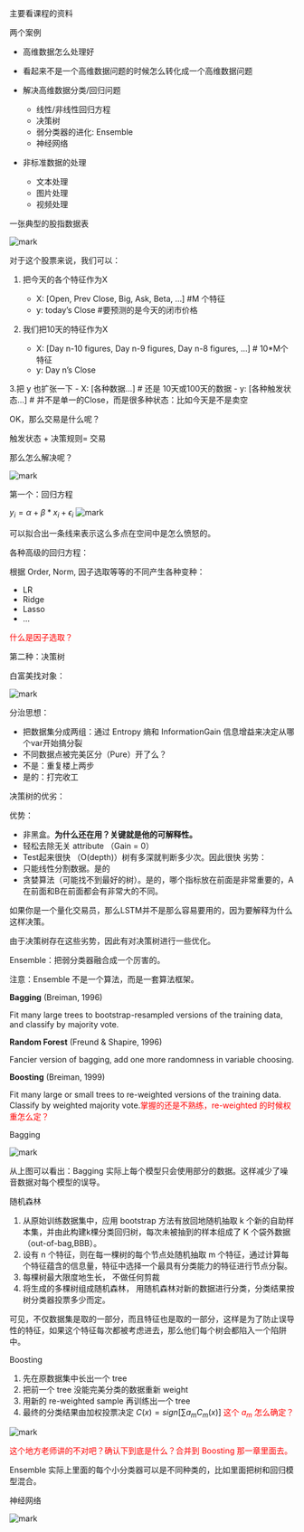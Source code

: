 主要看课程的资料


两个案例

- 高维数据怎么处理好
- 看起来不是一个高维数据问题的时候怎么转化成一个高维数据问题


- 解决⾼维数据分类/回归问题
    - 线性/⾮线性回归⽅程
    - 决策树
    - 弱分类器的进化: Ensemble
    - 神经⽹络
- ⾮标准数据的处理
    - ⽂本处理
    - 图⽚处理
    - 视频处理


⼀张典型的股指数据表

![mark](http://pacdb2bfr.bkt.clouddn.com/blog/image/180720/5mLFdDbHjJ.png?imageslim)


对于这个股票来说，我们可以：

1. 把今天的各个特征作为X
    - X: [Open, Prev Close, Big, Ask, Beta, …]  #M 个特征
    - y: today’s Close #要预测的是今天的闭市价格

2. 我们把10天的特征作为X
    - X: [Day n-10 figures, Day n-9 figures, Day n-8 figures, …] # 10*M个特征
    - y: Day n’s Close

3.把 y 也扩张一下
    - X: [各种数据...]  # 还是 10天或100天的数据
    - y: [各种触发状态…]  # 并不是单一的Close，而是很多种状态：比如今天是不是卖空


OK，那么交易是什么呢？

触发状态 + 决策规则= 交易


那么怎么解决呢？

![mark](http://pacdb2bfr.bkt.clouddn.com/blog/image/180720/dJeKC2eF5E.png?imageslim)

第一个：回归方程

$y_i=\alpha+\beta *x_i+\epsilon_i$
![mark](http://pacdb2bfr.bkt.clouddn.com/blog/image/180720/61IIikj748.png?imageslim)


可以拟合出一条线来表示这么多点在空间中是怎么愤怒的。


各种高级的回归方程：

根据 Order, Norm, 因⼦选取等等的不同产⽣各种变种：
- LR
- Ridge
- Lasso
- …

<span style="color:red;">什么是因子选取？</span>


第二种：决策树

白富美找对象：

![mark](http://pacdb2bfr.bkt.clouddn.com/blog/image/180720/H10KG51AG9.png?imageslim)

分治思想：
- 把数据集分成两组：通过 Entropy 熵和 InformationGain 信息增益来决定从哪个var开始搞分裂
- 不同数据点被完美区分（Pure）开了么？
- 不是：重复楼上两步
- 是的：打完收⼯


决策树的优劣：

优势：
- 非黑盒。**为什么还在用？关键就是他的可解释性。**
- 轻松去除无关 attribute （Gain = 0）
- Test起来很快 （O(depth)）树有多深就判断多少次。因此很快
劣势：
- 只能线性分割数据。是的
- 贪婪算法（可能找不到最好的树）。是的，哪个指标放在前面是非常重要的，A在前面和B在前面都会有非常大的不同。

如果你是一个量化交易员，那么LSTM并不是那么容易要用的，因为要解释为什么这样决策。

由于决策树存在这些劣势，因此有对决策树进行一些优化。

Ensemble：把弱分类器融合成一个厉害的。

注意：Ensemble 不是一个算法，而是一套算法框架。

**Bagging** (Breiman, 1996)

Fit many large trees to bootstrap-resampled versions of the training
data, and classify by majority vote.

**Random Forest** (Freund & Shapire, 1996)

Fancier version of bagging, add one more randomness in variable choosing.

**Boosting** (Breiman, 1999)

Fit many large or small trees to re-weighted versions of the training data.
Classify by weighted majority vote.<span style="color:red;">掌握的还是不熟练，re-weighted 的时候权重怎么定？</span>


Bagging

![mark](http://pacdb2bfr.bkt.clouddn.com/blog/image/180720/A81EcdejHc.png?imageslim)

从上图可以看出：Bagging 实际上每个模型只会使用部分的数据。这样减少了噪音数据对每个模型的误导。

随机森林

1. 从原始训练数据集中，应⽤ bootstrap ⽅法有放回地随机抽取 k 个新的⾃助样本集，并由此构建k棵分类回归树，每次未被抽到的样本组成了 K 个袋外数据（out-of-bag,BBB）。
2. 设有 n 个特征，则在每⼀棵树的每个节点处随机抽取 m 个特征，通过计算每个特征蕴含的信息量，特征中选择⼀个最具有分类能⼒的特征进⾏节点分裂。
3. 每棵树最⼤限度地⽣长， 不做任何剪裁
4. 将⽣成的多棵树组成随机森林， ⽤随机森林对新的数据进⾏分类，分类结果按树分类器投票多少⽽定。

可见，不仅数据集是取的一部分，而且特征也是取的一部分，这样是为了防止误导性的特征，如果这个特征每次都被考虑进去，那么他们每个树会都陷入一个陷阱中。


Boosting

1. 先在原数据集中长出⼀个 tree
2. 把前⼀个 tree 没能完美分类的数据重新 weight
3. ⽤新的 re-weighted sample 再训练出⼀个 tree
4. 最终的分类结果由加权投票决定 $C(x)=sign[\sum a_mC_m(x)]$ <span style="color:red;">这个 $a_m$ 怎么确定？</span>

![mark](http://pacdb2bfr.bkt.clouddn.com/blog/image/180720/jjBC1910kB.png?imageslim)

<span style="color:red;">这个地方老师讲的不对吧？确认下到底是什么？合并到 Boosting 那一章里面去。</span>


Ensemble 实际上里面的每个小分类器可以是不同种类的，比如里面把树和回归模型混合。

神经网络

![mark](http://pacdb2bfr.bkt.clouddn.com/blog/image/180720/BgEjDdjLCC.png?imageslim)
